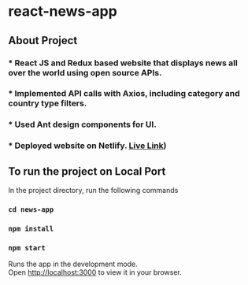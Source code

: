# react-news-app
## About Project 

### * React JS and Redux based website that displays news all over the world using open source APIs.
### * Implemented API calls with Axios, including category and country type filters.
### * Used Ant design components for UI. 
### * Deployed website on Netlify. [Live Link]([https://645a0cfbda3094026763fd8b--celebrated-smakager-98af2e.netlify.app/]))


## To run the project on Local Port

In the project directory, run the following commands

### `cd news-app`
### `npm install`
### `npm start`

Runs the app in the development mode.\
Open [http://localhost:3000](http://localhost:3000) to view it in your browser.
